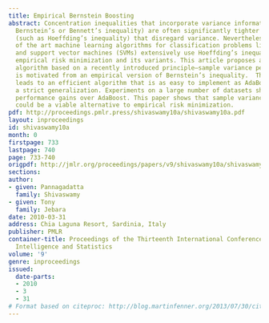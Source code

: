 ```yaml
---
title: Empirical Bernstein Boosting
abstract: Concentration inequalities that incorporate variance information (such as
  Bernstein’s or Bennett’s inequality) are often significantly tighter than counterparts
  (such as Hoeffding’s inequality) that disregard variance. Nevertheless, many state
  of the art machine learning algorithms for classification problems like AdaBoost
  and support vector machines (SVMs) extensively use Hoeffding’s inequalities to justify
  empirical risk minimization and its variants. This article proposes a novel boosting
  algorithm based on a recently introduced principle–sample variance penalization–which
  is motivated from an empirical version of Bernstein’s inequality.  This framework
  leads to an efficient algorithm that is as easy to implement as AdaBoost while producing
  a strict generalization. Experiments on a large number of datasets show significant
  performance gains over AdaBoost. This paper shows that sample variance penalization
  could be a viable alternative to empirical risk minimization.
pdf: http://proceedings.pmlr.press/shivaswamy10a/shivaswamy10a.pdf
layout: inproceedings
id: shivaswamy10a
month: 0
firstpage: 733
lastpage: 740
page: 733-740
origpdf: http://jmlr.org/proceedings/papers/v9/shivaswamy10a/shivaswamy10a.pdf
sections: 
author:
- given: Pannagadatta
  family: Shivaswamy
- given: Tony
  family: Jebara
date: 2010-03-31
address: Chia Laguna Resort, Sardinia, Italy
publisher: PMLR
container-title: Proceedings of the Thirteenth International Conference on Artificial
  Intelligence and Statistics
volume: '9'
genre: inproceedings
issued:
  date-parts:
  - 2010
  - 3
  - 31
# Format based on citeproc: http://blog.martinfenner.org/2013/07/30/citeproc-yaml-for-bibliographies/
---
```

